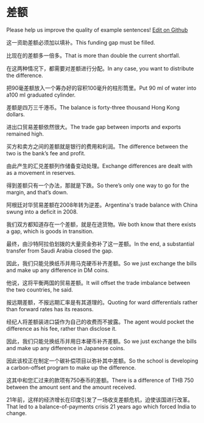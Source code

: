 # 差额

Please help us improve the quality of example sentences! [Edit on Github](https://github.com/jiyushe/jiyu-example-sentence-source/blob/main/chinese/chae.md)

<p><span class="chinese">这一资助差额必须加以填补。</span><span class="english">This funding gap must be filled.</span></p>

<p><span class="chinese">比现在的差额多一倍多。</span><span class="english">That is more than double the current shortfall.</span></p>

<p><span class="chinese">在这两种情况下，都需要对差额进行分配。</span><span class="english">In any case, you want to distribute the difference.</span></p>

<p><span class="chinese">把90毫差额放入一个筹办好的容积100毫升的柱形筒里。</span><span class="english">Put 90 ml of water into a100 ml graduated cylinder.</span></p>

<p><span class="chinese">差额是四万三千港币。</span><span class="english">The balance is forty-three thousand Hong Kong dollars.</span></p>

<p><span class="chinese">进出口贸易差额依然很大。</span><span class="english">The trade gap between imports and exports remained high.</span></p>

<p><span class="chinese">买方和卖方之间的差额就是银行的费用和利润。</span><span class="english">The difference between the two is the bank’s fee and profit.</span></p>

<p><span class="chinese">由此产生的汇兑差额列作储备变动处理。</span><span class="english">Exchange differences are dealt with as a movement in reserves.</span></p>

<p><span class="chinese">得到差额只有一个办法，那就是下跌。</span><span class="english">So there’s only one way to go for the margin, and that’s down.</span></p>

<p><span class="chinese">阿根廷对华贸易差额在2008年转为逆差。</span><span class="english">Argentina's trade balance with China swung into a deficit in 2008.</span></p>

<p><span class="chinese">我们双方都知道存在一个差额，就是在途货物。</span><span class="english">We both know that there exists a gap, which is goods in transition.</span></p>

<p><span class="chinese">最终，由沙特阿拉伯划拨的大量资金弥补了这一差额。</span><span class="english">In the end, a substantial transfer from Saudi Arabia closed the gap.</span></p>

<p><span class="chinese">因此，我们只能兑换纸币并用马克硬币补齐差额。</span><span class="english">So we just exchange the bills and make up any difference in DM coins.</span></p>

<p><span class="chinese">他说，这将平衡两国的贸易差额。</span><span class="english">It will offset the trade imbalance between the two countries, he said.</span></p>

<p><span class="chinese">报远期差额，不报远期汇率是有其道理的。</span><span class="english">Quoting for ward differentials rather than forward rates has its reasons.</span></p>

<p><span class="chinese">经纪人将差额装进口袋作为自己的收费而不披露。</span><span class="english">The agent would pocket the difference as his fee, rather than disclose it.</span></p>

<p><span class="chinese">因此，我们只能兑换纸币并用日本硬币补齐差额。</span><span class="english">So we just exchange the bills and make up any difference in Japanese coins.</span></p>

<p><span class="chinese">因此该校正在制定一个碳补偿项目以弥补其中差额。</span><span class="english">So the school is developing a carbon-offset program to make up the difference.</span></p>

<p><span class="chinese">这其中和您汇过来的款项有750泰币的差额。</span><span class="english">There is a difference of THB 750 between the amount sent and the amount received.</span></p>

<p><span class="chinese">21年前，这样的经济增长在印度引发了一场收支差额危机，迫使该国进行改革。</span><span class="english">That led to a balance-of-payments crisis 21 years ago which forced India to change.</span></p>

